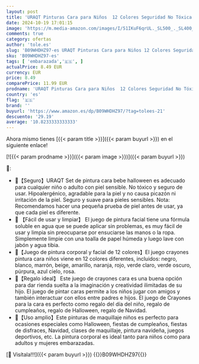 ```yaml
---
layout: post
title: 'URAQT Pinturas Cara para Niños  12 Colores Seguridad No Tóxica Pintacaras Infantil  Pintura Corporal y Facial para Barriga Embarazada  Pinturas Maquillaje Halloween Festival Fiesta Cosplay adulto niño'
date: 2024-10-19 17:01:15
image: 'https://m.media-amazon.com/images/I/51IKuF6qrUL._SL500_._SL400_.jpg'
comments: true
category: ofertas
author: 'tole.es'
slug: 'B09WHDHZ97-es URAQT Pinturas Cara para Niños 12 Colores Seguridad No...'
sku: 'B09WHDHZ97-es'
tags: [ 'embarazada','🇪🇸', ]
actualPrice: 8.49 EUR
currency: EUR
price: 8.49
comparePrice: 11.99 EUR
prodname: 'URAQT Pinturas Cara para Niños  12 Colores Seguridad No Tóxica Pintacaras Infantil  Pintura Corporal y Facial para Barriga Embarazada  Pinturas Maquillaje Halloween Festival Fiesta Cosplay adulto niño'
country: 'es'
flag: '🇪🇸'
brand: ''
buyurl: 'https://www.amazon.es/dp/B09WHDHZ97/?tag=tolees-21'
descuento: '29.19'
average: '10.8233333333333'
---
```


Ahora mismo tienes [{{< param title >}}]({{< param buyurl >}}) en el siguiente enlace!

[![{{< param prodname >}}]({{< param image >}})]({{< param buyurl >}})

🔎:

- 🎨【Seguro】URAQT Set de pintura cara bebe halloween es adecuado para cualquier niño o adulto con piel sensible. No tóxico y seguro de usar. Hipoalergénico, agradable para la piel y no causa picazón ni irritación de la piel. Seguro y suave para pieles sensibles. Nota: Recomendamos hacer una pequeña prueba de piel antes de usar, ya que cada piel es diferente.
- 🎨 【Fácil de usar y limpiar】 El juego de pintura facial tiene una fórmula soluble en agua que se puede aplicar sin problemas, es muy fácil de usar y limpia sin preocuparse por ensuciarse las manos o la ropa. Simplemente limpie con una toalla de papel húmeda y luego lave con jabón y agua tibia.
- 🎨【Juego de pintura corporal y facial de 12 colores】El juego crayones pintura cara niños viene en 12 colores diferentes, incluidos: negro, blanco, marrón, beige, amarillo, naranja, rojo, verde claro, verde oscuro, púrpura, azul cielo, rosa.
- 🎨【Regalo ideal】 Este juego de crayones cara es una buena opción para dar rienda suelta a la imaginación y creatividad ilimitadas de su hijo. El juego de pintar caras permite a los niños jugar con amigos y también interactuar con ellos entre padres e hijos. El juego de Crayones para la cara es perfecto como regalo del día del niño, regalo de cumpleaños, regalo de Halloween, regalo de Navidad.
- 🎨【Uso amplio】Este pinturas de maquillaje niños es perfecto para ocasiones especiales como Halloween, fiestas de cumpleaños, fiestas de disfraces, Navidad, clases de maquillaje, pintura navideña, juegos deportivos, etc. La pintura corporal es ideal tanto para niños como para adultos y mujeres embarazadas.

[🛒 Visítala!!!]({{< param buyurl >}})
{{<world>}}B09WHDHZ97{{</world>}}
